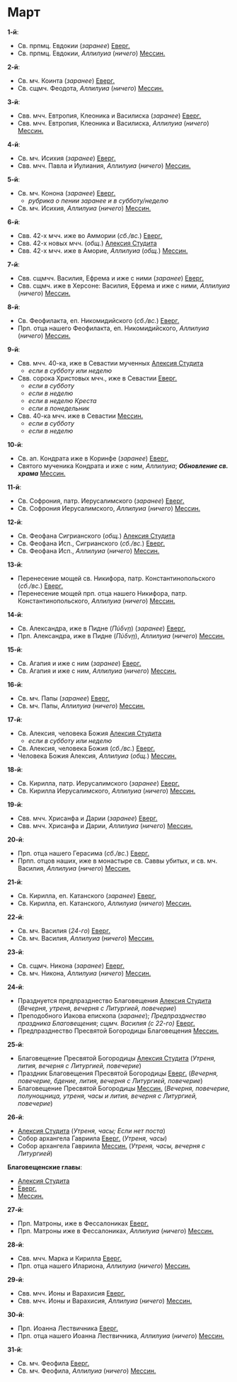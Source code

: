 
# Март

**1-й**:

- Св. прпмц. Евдокии (*заранее*) [Еверг.](03_01_EUR.ru.md)
- Св. прпмц. Евдокии, *Аллилуиа* (*ничего*) [Мессин.](03_01_MES.ru.md)

**2-й**:

- Св. мч. Коинта (*заранее*) [Еверг.](03_02_EUR.ru.md)
- Св. сщмч. Феодота, *Аллилуиа* (*ничего*) [Мессин.](03_02_MES.ru.md)

**3-й**:

- Свв. мчч. Евтропия, Клеоника и Василиска (*заранее*) [Еверг.](03_03_EUR.ru.md)
- Свв. мчч. Евтропия, Клеоника и Василиска, *Аллилуиа* (*ничего*) [Мессин.](03_03_MES.ru.md)

**4-й**:

- Св. мч. Исихия (*заранее*) [Еверг.](03_04_EUR.ru.md)
- Свв. мчч. Павла и Иулиания, *Аллилуиа* (*ничего*) [Мессин.](03_04_MES.ru.md)

**5-й**:

- Св. мч. Конона (*заранее*) [Еверг.](03_05_EUR.ru.md)
  - *рубрика о пении заранее и в субботу/неделю*
- Св. мч. Исихия, *Аллилуиа* (*ничего*) [Мессин.](03_05_MES.ru.md)

**6-й**:

- Свв. 42-х мчч. иже во Аммории (*сб./вс.*) [Еверг.](03_06_EUR.ru.md)
- Свв. 42-х новых мчч. (*общ.*) [Алексия Студита](03_06_AST.ru.md)
- Свв. 42-х мчч. иже в Аморие, *Аллилуиа* (*общ.*) [Мессин.](03_06_MES.ru.md)

**7-й**:

- Свв. сщмчч. Василия, Ефрема и иже с ними (*заранее*) [Еверг.](03_07_EUR.ru.md)
- Свв. сщмч. иже в Херсоне: Василия, Ефрема и иже с ними, *Аллилуиа* (*ничего*) [Мессин.](03_07_MES.ru.md)
  
**8-й**:

- Св. Феофилакта, еп. Никомидийского (*сб./вс.*) [Еверг.](03_08_EUR.ru.md)
- Прп. отца нашего Феофилакта, еп. Никомидийского, *Аллилуиа* (*ничего*) [Мессин.](03_08_MES.ru.md)
  
**9-й**:

- Свв. мчч. 40-ка, иже в Севастии мученных [Алексия Студита](03_09_AST.ru.md)
  - *если в субботу или неделю*
- Свв. сорока Христовых мчч., иже в Севастии [Еверг.](03_09_EUR.ru.md)
  - *если в субботу*
  - *если в неделю*
  - *если в неделю Креста*
  - *если в понедельник*
- Свв. 40-ка мчч. иже в Севастии [Мессин.](03_09_MES.ru.md)
  - *если в субботу*
  - *если в неделю*

**10-й**:

- Св. ап. Кондрата иже в Коринфе (*заранее*) [Еверг.](03_10_EUR.ru.md)
- Святого мученика Кондрата и иже с ним, *Аллилуиа*; ***Обновление св. храма*** [Мессин.](03_10_MES.ru.md)

**11-й**:

- Св. Софрония, патр. Иерусалимского (*заранее*) [Еверг.](03_11_EUR.ru.md)
- Св. Софрония Иерусалимского, *Аллилуиа* (*ничего*) [Мессин.](03_11_MES.ru.md)  
  
**12-й**:

- Св. Феофана Сигрианского (*общ.*) [Алексия Студита](03_12_AST.ru.md)
- Св. Феофана Исп., Сигрианского (*сб./вс.*) [Еверг.](03_12_EUR.ru.md)
- Св. Феофана Исп., *Аллилуиа* (*ничего*) [Мессин.](03_12_MES.ru.md)

**13-й**:

- Перенесение мощей св. Никифора, патр. Константинопольского (*сб./вс.*) [Еверг.](03_13_EUR.ru.md)
- Перенесение мощей прп. отца нашего Никифора, патр. Константинопольского, *Аллилуиа* (*ничего*) [Мессин.](03_13_MES.ru.md)

**14-й**:

- Св. Александра, иже в Пидне (*Πύδνῃ*) (*заранее*) [Еверг.](03_14_EUR.ru.md)
- Прп. Александра, иже в Пидне (*Πύδνῃ*), *Аллилуиа* (*ничего*) [Мессин.](03_14_MES.ru.md)

**15-й**:

- Св. Агапия и иже с ним (*заранее*) [Еверг.](03_15_EUR.ru.md)
- Св. Агапия и иже с ним, *Аллилуиа* (*ничего*) [Мессин.](03_15_MES.ru.md)

**16-й**:

- Св. мч. Папы (*заранее*) [Еверг.](03_16_EUR.ru.md)
- Св. мч. Папы, *Аллилуиа* (*ничего*) [Мессин.](03_16_MES.ru.md)

**17-й**:

- Св. Алексия, человека Божия [Алексия Студита](03_17_AST.ru.md)
  - *если в субботу или неделю*
- Св. Алексия, человека Божия (*сб./вс.*) [Еверг.](03_17_EUR.ru.md)
- Человека Божия Алексия, *Аллилуиа* (*общ.*) [Мессин.](03_17_MES.ru.md)

**18-й**:

- Св. Кирилла, патр. Иерусалимского (*заранее*) [Еверг.](03_18_EUR.ru.md)
- Св. Кирилла Иерусалимского, *Аллилуиа* (*ничего*) [Мессин.](03_18_MES.ru.md)

**19-й**:

- Свв. мчч. Хрисанфа и Дарии (*заранее*) [Еверг.](03_19_EUR.ru.md)
- Свв. мчч. Хрисанфа и Дарии, *Аллилуиа* (*ничего*) [Мессин.](03_19_MES.ru.md)

**20-й**:

- Прп. отца нашего Герасима (*сб./вс.*) [Еверг.](03_20_EUR.ru.md)
- Прпп. отцов наших, иже в монастыре св. Саввы убитых, и св. мч. Василия, *Аллилуиа* (*ничего*) [Мессин.](03_20_MES.ru.md)

**21-й**:

- Св. Кирилла, еп. Катанского (*заранее*) [Еверг.](03_21_EUR.ru.md)
- Св. Кирилла, еп. Катанского, *Аллилуиа* (*ничего*) [Мессин.](03_21_MES.ru.md)

**22-й**:

- Св. мч. Василия (*24-го*) [Еверг.](03_22_EUR.ru.md)
- Св. мч. Василия, *Аллилуиа* (*ничего*) [Мессин.](03_22_MES.ru.md)

**23-й**:

- Св. сщмч. Никона (*заранее*) [Еверг.](03_23_EUR.ru.md)
- Св. мч. Никона, *Аллилуиа* (*ничего*) [Мессин.](03_23_MES.ru.md)

**24-й**:

- Празднуется предпразднество Благовещения [Алексия Студита](03_24_AST.ru.md) 
(*Вечерня, утреня, вечерня с Литургией, повечерие*)
- Преподобного Иакова епископа (*заранее*); *Предпразднество праздника Благовещения*; *сщмч. Василия (с 22-го)* [Еверг.](03_24_EUR.ru.md)
- Предпразднество Пресвятой Богородицы Благовещения [Мессин.](03_24_MES.ru.md)

**25-й**:

- Благовещение Пресвятой Богородицы [Алексия Студита](03_25_AST.ru.md) 
(*Утреня, лития, вечерня с Литургией, повечерие*)
- Праздник Благовещения Пресвятой Богородицы [Еверг.](03_25_EUR.ru.md) 
(*Вечерня, повечерие, бдение, лития, вечерня с Литургией, повечерие*)
- Благовещение Пресвятой Богородицы [Мессин.](03_25_MES.ru.md)
(*Вечерня, повечерие, полунощница, утреня, часы и лития, вечерня с Литургией, повечерие*)

**26-й**:

- [Алексия Студита](03_26_AST.ru.md) (*Утреня, часы; Если нет поста*)
- Собор архангела Гавриила [Еверг.](03_26_EUR.ru.md) (*Утреня, часы*)
- Собор архангела Гавриила [Мессин.](03_26_MES.ru.md) (*Утреня, часы, вечерня с Литургией*)

**Благовещенские главы**:

- [Алексия Студита](03_26_X_AST.ru.md)
- [Еверг.](03_26_X_EUR.ru.md)
- [Мессин.](03_26_X_MES.ru.md) 

**27-й**: 

- Прп. Матроны, иже в Фессалониках [Еверг.](03_27_EUR.ru.md)
- Прп. Матроны иже в Фессалониках, *Аллилуиа* (*ничего*) [Мессин.](03_27_MES.ru.md) 

**28-й**: 

- Свв. мчч. Марка и Кирилла [Еверг.](03_28_EUR.ru.md)
- Прп. отца нашего Илариона, *Аллилуиа* (*ничего*) [Мессин.](03_28_MES.ru.md) 

**29-й**: 

- Свв. мчч. Ионы и Варахисия [Еверг.](03_29_EUR.ru.md) 
- Свв. мчч. Ионы и Варахисия, *Аллилуиа* (*ничего*) [Мессин.](03_29_MES.ru.md) 

**30-й**: 

- Прп. Иоанна Лествичника [Еверг.](03_30_EUR.ru.md)
- Прп. отца нашего Иоанна Лествичника, *Аллилуиа* (*ничего*) [Мессин.](03_30_MES.ru.md) 

**31-й**: 

- Св. мч. Феофила [Еверг.](03_31_EUR.ru.md)
- Св. мч. Феофила, *Аллилуиа* (*ничего*) [Мессин.](03_31_MES.ru.md) 
